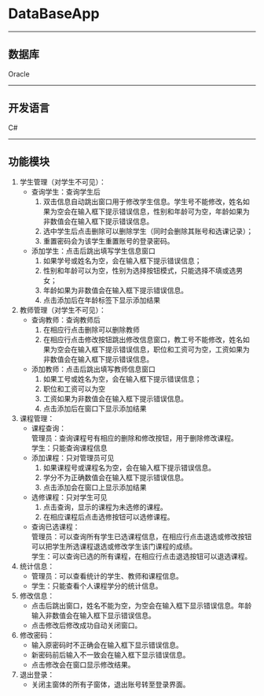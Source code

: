 # DataBaseApp
---
## 数据库
Oracle

---
## 开发语言
C#  

---
## 功能模块
1. 学生管理（对学生不可见）：
   - 查询学生：查询学生后
        1. 双击信息自动跳出窗口用于修改学生信息。学生号不能修改，姓名如果为空会在输入框下提示错误信息，性别和年龄可为空，年龄如果为非数值会在输入框下提示错误信息。
        2. 选中学生后点击删除可以删除学生（同时会删除其账号和选课记录）；
        3. 重置密码会为该学生重置账号的登录密码。
   - 添加学生：点击后跳出填写学生信息窗口
        1. 如果学号或姓名为空，会在输入框下提示错误信息；
        2. 性别和年龄可以为空，性别为选择按钮模式，只能选择不填或选男女；
        3. 年龄如果为非数值会在输入框下提示错误信息。
        4. 点击添加后在年龄标签下显示添加结果
2. 教师管理（对学生不可见）：
   - 查询教师：查询教师后
        1. 在相应行点击删除可以删除教师
        2. 在相应行点击修改按钮跳出修改信息窗口，教工号不能修改，姓名如果为空会在输入框下提示错误信息，职位和工资可为空，工资如果为非数值会在输入框下提示错误信息。
   - 添加教师：点击后跳出填写教师信息窗口
        1. 如果工号或姓名为空，会在输入框下提示错误信息；
        2. 职位和工资可以为空
        3. 工资如果为非数值会在输入框下提示错误信息。
        4. 点击添加后在窗口下显示添加结果
3. 课程管理：
   -	课程查询：  
      管理员：查询课程号有相应的删除和修改按钮，用于删除修改课程。  
      学生：只能查询课程信息  
   -	添加课程：只对管理员可见
        1. 如果课程号或课程名为空，会在输入框下提示错误信息。
        2. 学分不为正确数值会在输入框下提示错误信息。
        3. 点击添加会在窗口上显示添加结果
   - 选修课程：只对学生可见
        1. 点击查询，显示的课程为未选修的课程。
        2. 在相应课程后点击选修按钮可以选修课程。
   - 查询已选课程：  
      管理员：可以查询所有学生已选课程信息，在相应行点击退选或修改按钮可以把学生所选课程退选或修改学生该门课程的成绩。  
      学生：可以查询已选的所有课程，在相应行点击退选按钮可以退选课程。  
4. 统计信息：
    -	管理员：可以查看统计的学生、教师和课程信息。
    -	学生：只能查看个人课程学分的统计信息。
5. 修改信息：
    -	点击后跳出窗口，姓名不能为空，为空会在输入框下显示错误信息。年龄输入非数值会在输入框下显示错误信息。
    -	点击修改后修改成功自动关闭窗口。
6. 修改密码：
    -	输入原密码时不正确会在输入框下显示错误信息。
    -	新密码前后输入不一致会在输入框下显示错误信息。
    -	点击修改会在窗口显示修改结果。
7. 退出登录：
    -	关闭主窗体的所有子窗体，退出账号转至登录界面。
